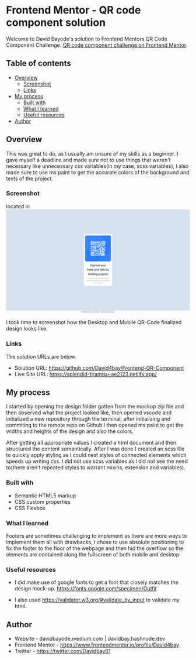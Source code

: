 # Frontend Mentor - QR code component solution

Welcome to David Bayode's solution to Frontend Mentors QR Code Component Challenge. [QR code component challenge on Frontend Mentor](https://www.frontendmentor.io/challenges/qr-code-component-iux_sIO_H).

## Table of contents

- [Overview](#overview)
  - [Screenshot](#screenshot)
  - [Links](#links)
- [My process](#my-process)
  - [Built with](#built-with)
  - [What I learned](#what-i-learned)
  - [Useful resources](#useful-resources)
- [Author](#author)

## Overview

This was great to do, as I usually am unsure of my skills as a beginner. I gave myself a deadline and made sure not to use things that weren't necessary like unnecessary css variables(in my case, scss variables), I also made sure to use ms paint to get the accurate colors of the background and texts of the project.

### Screenshot

located in ![screenshot](https://github.com/David4bay/Frontend-QR-Component/blob/master/screenshots/Screenshot.PNG)

I took time to screenshot how the Desktop and Mobile QR-Code finalized design looks like.

### Links

The solution URLs are below.

- Solution URL: https://github.com/David4bay/Frontend-QR-Component
- Live Site URL: https://splendid-tiramisu-ae2123.netlify.app/

## My process

I started by opening the design folder gotten from the mockup zip file and then observed what the project looked like, then opened vscode and initialized a new repository through the terminal, after initializing and commiting to the remote repo on Github I then opened ms paint to get the widths and heights of the design and also the colors.

After getting all appropriate values I created a html document and then structured the content semantically. After I was done I created an scss file to quickly apply styling as I could nest styles of connected elements which speeds up writing css. I did not use scss variables as I did not see the need to(there aren't repeated styles to warrant mixins, extension and variables).

### Built with

- Semantic HTML5 markup
- CSS custom properties
- CSS Flexbox

### What I learned

Footers are sometimes challenging to implement as there are more ways to implement them all with drawbacks, I chose to use absolute positioning to fix the footer to the floor of the webpage and then hid the overflow so the elements are contained along the fullscreen of both mobile and desktop.

### Useful resources

- I did make use of google fonts to get a font that closely matches the design mock-up. https://fonts.google.com/specimen/Outfit

- I also used https://validator.w3.org/#validate_by_input to validate my html.

## Author

- Website - davidbayode.medium.com | davidbay.hashnode.dev
- Frontend Mentor - https://www.frontendmentor.io/profile/David4bay
- Twitter - https://twitter.com/Davidbay01

